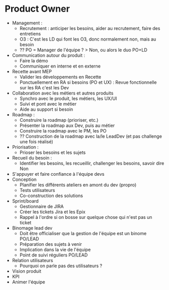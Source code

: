 # Product Owner

* Management :
  * Recrutement : anticiper les besoins, aider au recrutement, faire des entretiens
  * O3 : C'est les LD qui font les O3, donc normalement non, mais au besoin
  * ?? PO = Manager de l'équipe ? > Non, ou alors le duo PO+LD
* Communication autour du produit :
  * Faire la démo
  * Communiquer en interne et en externe
* Recette avant MEP
  * Valider les développements en Recette
  * Ponctuellement en RA si besoins (PO et UX) : Revue fonctionnelle sur les RA c'est les Dev
* Collaboration avec les métiers et autres produits
  * Synchro avec le produit, les métiers, les UX/UI
  * Suivi et pont avec le métier
  * Aide au support si besoin
* Roadmap :
  * Construire la roadmap (prioriser, etc.)
  * Présenter la roadmap aux Dev, puis au métier
  * Construire la roadmap avec le PM, les PO
  * ?? Construction de la roadmap avec la/le LeadDev (et pas challenge une fois réalisé)
* Priorisation :
  * Prioser les besoins et les sujets
* Recueil du besoin :
  * Identifier les besoins, les recueillir, challenger les besoins, savoir dire Non
* S'appuyer et faire confiance à l'équipe devs
* Conception
  * Planifier les différents ateliers en amont du dev (propro)
  * Tests utilisateurs
  * Co-construction des solutions
* Sprint/board
  * Gestionnaire de JIRA
  * Créer les tickets Jira et les Epix
  * Rappel à l'ordre si on bosse sur quelque chose qui n'est pas un ticket
* Binomage lead dev
  * Doit être officialiser que la gestion de l'équipe est un binome PO/LEAD
  * Préparation des sujets à venir
  * Implication dans la vie de l'équipe
  * Point de suivi réguliers PO/LEAD
* Relation utilisateurs
  * Pourquoi on parle pas des utilisateurs ?
* Vision produit
* KPI
* Animer l'équipe
